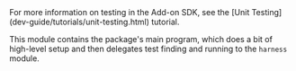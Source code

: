 <!-- This Source Code Form is subject to the terms of the Mozilla Public
   - License, v. 2.0. If a copy of the MPL was not distributed with this
   - file, You can obtain one at http://mozilla.org/MPL/2.0/. -->

<span class="aside">
For more information on testing in the Add-on SDK, see the
[Unit Testing](dev-guide/tutorials/unit-testing.html)
tutorial.
</span>

This module contains the package's main program, which does a
bit of high-level setup and then delegates test finding and running to
the `harness` module.
